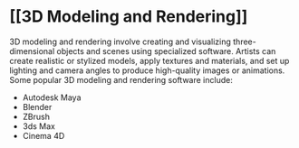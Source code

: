 # [[3D Modeling and Rendering]]

3D modeling and rendering involve creating and visualizing three-dimensional objects and scenes using specialized software. Artists can create realistic or stylized models, apply textures and materials, and set up lighting and camera angles to produce high-quality images or animations. Some popular 3D modeling and rendering software include:

- Autodesk Maya
- Blender
- ZBrush
- 3ds Max
- Cinema 4D